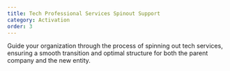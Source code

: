 ```yaml
---
title: Tech Professional Services Spinout Support
category: Activation
order: 3
---
```

Guide your organization through the process of spinning out tech services, ensuring a smooth transition and optimal structure for both the parent company and the new entity.
